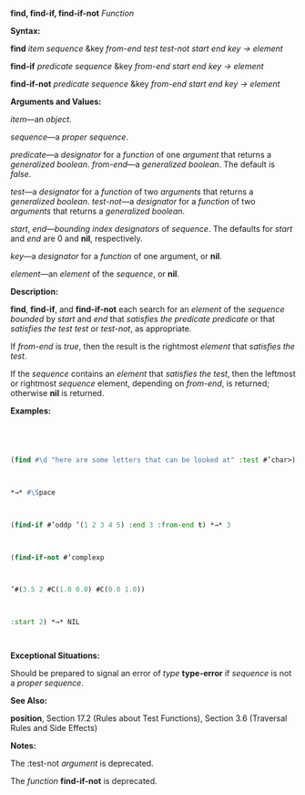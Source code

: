 **find, find-if, find-if-not** *Function* 



**Syntax:** 



**find** *item sequence* &key *from-end test test-not start end key → element* 



**find-if** *predicate sequence* &key *from-end start end key → element* 



**find-if-not** *predicate sequence* &key *from-end start end key → element* 



**Arguments and Values:** 



*item*—an *object*. 



*sequence*—a *proper sequence*. 



*predicate*—a *designator* for a *function* of one *argument* that returns a *generalized boolean*. *from-end*—a *generalized boolean*. The default is *false*. 



*test*—a *designator* for a *function* of two *arguments* that returns a *generalized boolean*. *test-not*—a *designator* for a *function* of two *arguments* that returns a *generalized boolean*. 



*start*, *end*—*bounding index designators* of *sequence*. The defaults for *start* and *end* are 0 and **nil**, respectively. 



*key*—a *designator* for a *function* of one argument, or **nil**. 



*element*—an *element* of the *sequence*, or **nil**. 







 



 



**Description:** 



**find**, **find-if**, and **find-if-not** each search for an *element* of the *sequence bounded* by *start* and *end* that *satisfies the predicate predicate* or that *satisfies the test test* or *test-not*, as appropriate. 



If *from-end* is *true*, then the result is the rightmost *element* that *satisfies the test*. 



If the *sequence* contains an *element* that *satisfies the test*, then the leftmost or rightmost *sequence* element, depending on *from-end*, is returned; otherwise **nil** is returned. 



**Examples:**
```lisp
 



(find #\d "here are some letters that can be looked at" :test #’char>) 



*→* #\Space 



(find-if #’oddp ’(1 2 3 4 5) :end 3 :from-end t) *→* 3 



(find-if-not #’complexp 



’#(3.5 2 #C(1.0 0.0) #C(0.0 1.0)) 



:start 2) *→* NIL 




```
**Exceptional Situations:** 



Should be prepared to signal an error of *type* **type-error** if *sequence* is not a *proper sequence*. 



**See Also:** 



**position**, Section 17.2 (Rules about Test Functions), Section 3.6 (Traversal Rules and Side Effects) 



**Notes:** 



The :test-not *argument* is deprecated. 



The *function* **find-if-not** is deprecated. 



